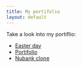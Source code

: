 ```yaml
---
title: My portifolio
layout: default
---
```


Take a look into my portiflio:

* [Easter day](/pascoa)
* [Portifolio](/portifolio)
* [Nubank clone](/nubank)